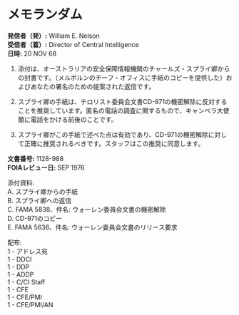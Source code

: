 # メモランダム

**発信者（発）:** William E. Nelson  
**受信者（着）:** Director of Central Intelligence  
**日時:** 20 NOV 68  

1. 添付は、オーストラリアの安全保障情報機関のチャールズ・スプライ卿からの封書です。（メルボルンのチーフ・オフィスに手紙のコピーを提供した）およびあなたの署名のための提案された返信です。

2. スプライ卿の手紙は、テロリスト委員会文書CD-971の機密解除に反対することを推奨しています。匿名の電話の調査に関するもので、キャンベラ大使館に電話をかける前後のことです。

3. スプライ卿がこの手紙で述べた点は有効であり、CD-971の機密解除に対して正確に推奨されるべきです。スタッフはこの推奨に同意します。

**文書番号:** 1128-988  
**FOIAレビュー日:** SEP 1976  

添付資料:  
A. スプライ卿からの手紙  
B. スプライ卿への返信  
C. FAMA 5838、件名: ウォーレン委員会文書の機密解除  
D. CD-971のコピー  
E. FAMA 5636、件名: ウォーレン委員会文書のリリース要求  

配布:  
1 - アドレス宛  
1 - DDCI  
1 - DDP  
1 - ADDP  
1 - C/CI Staff  
1 - CFE  
1 - CFE/PMI  
1 - CFE/PMI/AN  